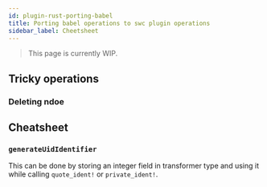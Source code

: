 ```yaml
---
id: plugin-rust-porting-babel
title: Porting babel operations to swc plugin operations
sidebar_label: Cheetsheet
---
```


> This page is currently WIP.

## Tricky operations

### Deleting ndoe

## Cheatsheet

### `generateUidIdentifier`

This can be done by storing an integer field in transformer type and using it while calling `quote_ident!` or `private_ident!`.
